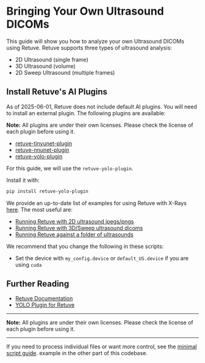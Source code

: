 # Bringing Your Own Ultrasound DICOMs

This guide will show you how to analyze your own Ultrasound DICOMs using Retuve. Retuve supports three types of ultrasound analysis:
- 2D Ultrasound (single frame)
- 3D Ultrasound (volume)
- 2D Sweep Ultrasound (multiple frames)

## Install Retuve's AI Plugins

As of 2025-06-01, Retuve does not include default AI plugins. You will need to install an external plugin. The following plugins are available:

**Note:**
All plugins are under their own licenses. Please check the license of each plugin before using it.

- [retuve-tinyunet-plugin](https://github.com/radoss-org/retuve-tinyunet-plugin)
- [retuve-nnunet-plugin](https://github.com/radoss-org/retuve-nnunet-plugin)
- [retuve-yolo-plugin](https://github.com/radoss-org/retuve-yolo-plugin)

For this guide, we will use the `retuve-yolo-plugin`.

Install it with:

```bash
pip install retuve-yolo-plugin
```

We provide an up-to-date list of examples for using Retuve with X-Rays [here](https://github.com/radoss-org/retuve/tree/main/examples/ultrasound). The most useful are:
- [Running Retuve with 2D ultrasound jpegs/pngs](https://github.com/radoss-org/retuve/tree/main/examples/ultrasound/ai_with_jpeg_2d.py)
- [Running Retuve with 3D/Sweep ultrasound dicoms](https://github.com/radoss-org/retuve/tree/main/examples/ultrasound/ai_with_dicom.py)
- [Running Retuve against a folder of ultrasounds](https://github.com/radoss-org/retuve/tree/main/examples/ultrasound/ai_with_multiple_scans.py)

We recommend that you change the following in these scripts:
- Set the device with `my_config.device` or `default_US.device` if you are using `cuda`


## Further Reading

- [Retuve Documentation](https://retuve.nidusai.ca/retuve.html)
- [YOLO Plugin for Retuve](https://github.com/radoss-org/retuve-yolo-plugin)

---

**Note:**
All plugins are under their own licenses. Please check the license of each plugin before using it.

---

If you need to process individual files or want more control, see the [minimal script guide](https://github.com/radoss-org/retuve/tree/main/examples/high_level_functions). example in the other part of this codebase.